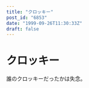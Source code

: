 ```yaml
---
title: "クロッキー"
post_id: "6853"
date: "1999-09-26T11:30:33Z"
draft: false
---
```


# クロッキー

誰のクロッキーだったかは失念。
